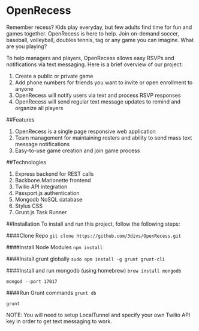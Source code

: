 OpenRecess
==========

Remember recess?  Kids play everyday, but few adults find time for fun and games together. OpenRecess is here to help. Join on-demand soccer, baseball, volleyball, doubles tennis, tag or any game you can imagine.  What are you playing?

To help managers and players, OpenRecess allows easy RSVPs and notifications via text messaging. Here is a brief overview of our project:

1. Create a public or private game
1. Add phone numbers for friends you want to invite or open enrollment to anyone
1. OpenRecess will notify users via text and process RSVP responses
1. OpenRecess will send regular text message updates to remind and organize all players

##Features

1. OpenRecess is a single page responsive web application
1. Team management for maintaining rosters and ability to send mass text message notifications
1. Easy-to-use game creation and join game process

##Technologies
1. Express backend for REST calls
1. Backbone.Marionette frontend
1. Twilio API integration
1. Passport.js authentication
1. Mongodb NoSQL database
1. Stylus CSS
1. Grunt.js Task Runner

##Installation
To install and run this project, follow the following steps:

####Clone Repo
`git clone https://github.com/3divs/OpenRecess.git`

####Install Node Modules
`npm install`

####Install grunt globally
`sudo npm install -g grunt grunt-cli`

####Install and run mongodb (using homebrew)
`brew install mongodb`

`mongod --port 17017`

####Run Grunt commands
`grunt db`

`grunt`

NOTE: You will need to setup LocalTunnel and specify your own Twilio API key in order to get text messaging to work.
